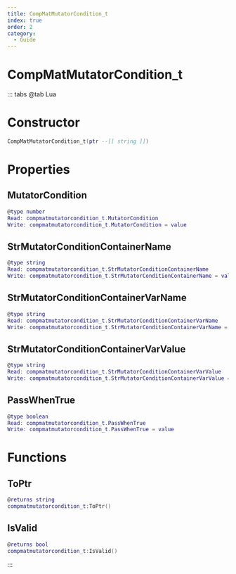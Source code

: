 ```yaml
---
title: CompMatMutatorCondition_t
index: true
order: 2
category:
  - Guide
---
```


# CompMatMutatorCondition_t

::: tabs
@tab Lua
# Constructor
```lua
CompMatMutatorCondition_t(ptr --[[ string ]])
```
# Properties
## MutatorCondition 
```lua
@type number
Read: compmatmutatorcondition_t.MutatorCondition
Write: compmatmutatorcondition_t.MutatorCondition = value
```
## StrMutatorConditionContainerName 
```lua
@type string
Read: compmatmutatorcondition_t.StrMutatorConditionContainerName
Write: compmatmutatorcondition_t.StrMutatorConditionContainerName = value
```
## StrMutatorConditionContainerVarName 
```lua
@type string
Read: compmatmutatorcondition_t.StrMutatorConditionContainerVarName
Write: compmatmutatorcondition_t.StrMutatorConditionContainerVarName = value
```
## StrMutatorConditionContainerVarValue 
```lua
@type string
Read: compmatmutatorcondition_t.StrMutatorConditionContainerVarValue
Write: compmatmutatorcondition_t.StrMutatorConditionContainerVarValue = value
```
## PassWhenTrue 
```lua
@type boolean
Read: compmatmutatorcondition_t.PassWhenTrue
Write: compmatmutatorcondition_t.PassWhenTrue = value
```
# Functions
## ToPtr
```lua
@returns string
compmatmutatorcondition_t:ToPtr()
```
## IsValid
```lua
@returns bool
compmatmutatorcondition_t:IsValid()
```

:::